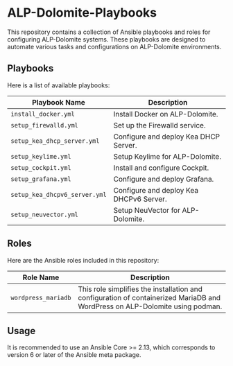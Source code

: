 # ALP-Dolomite-Playbooks

This repository contains a collection of Ansible playbooks and roles for configuring ALP-Dolomite systems. These playbooks are designed to automate various tasks and configurations on ALP-Dolomite environments.

## Playbooks

Here is a list of available playbooks:

| Playbook Name                   | Description                                          |
|---------------------------------|------------------------------------------------------|
| `install_docker.yml`            | Install Docker on ALP-Dolomite.                     |
| `setup_firewalld.yml`           | Set up the Firewalld service.                       |
| `setup_kea_dhcp_server.yml`     | Configure and deploy Kea DHCP Server.               |
| `setup_keylime.yml`             | Setup Keylime for ALP-Dolomite.                    |
| `setup_cockpit.yml`             | Install and configure Cockpit.                      |
| `setup_grafana.yml`             | Configure and deploy Grafana.                       |
| `setup_kea_dhcpv6_server.yml`   | Configure and deploy Kea DHCPv6 Server.            |
| `setup_neuvector.yml`           | Setup NeuVector for ALP-Dolomite.                  |

## Roles

Here are the Ansible roles included in this repository:

| Role Name                      | Description                                          |
|---------------------------------|------------------------------------------------------|
| `wordpress_mariadb`            | This role simplifies the installation and configuration of containerized MariaDB and WordPress on ALP-Dolomite using podman. |

## Usage

It is recommended to use an Ansible Core >= 2.13, which corresponds to version 6 or later of the Ansible meta package.

